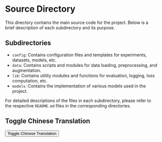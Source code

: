 # Source Directory

This directory contains the main source code for the project. Below is a brief description of each subdirectory and its purpose.

## Subdirectories

- `config`: Contains configuration files and templates for experiments, datasets, models, etc.
- `data`: Contains scripts and modules for data loading, preprocessing, and augmentation.
- `lib`: Contains utility modules and functions for evaluation, logging, loss computation, etc.
- `models`: Contains the implementation of various models used in the project.

For detailed descriptions of the files in each subdirectory, please refer to the respective `README.md` files in the corresponding directories.

## Toggle Chinese Translation

<button onclick="toggleTranslation()">Toggle Chinese Translation</button>

<script>
function toggleTranslation() {
  var x = document.getElementById("chinese-translation");
  if (x.style.display === "none") {
    x.style.display = "block";
  } else {
    x.style.display = "none";
  }
}
</script>

<div id="chinese-translation" style="display:none;">
  <h1>源目录</h1>
  <p>此目录包含项目的主要源代码。以下是每个子目录及其用途的简要说明。</p>

  <h2>子目录</h2>
  <ul>
    <li><code>config</code>：包含实验、数据集、模型等的配置文件和模板。</li>
    <li><code>data</code>：包含数据加载、预处理和增强的脚本和模块。</li>
    <li><code>lib</code>：包含用于评估、日志记录、损失计算等的实用程序模块和函数。</li>
    <li><code>models</code>：包含项目中使用的各种模型的实现。</li>
  </ul>

  <p>有关每个子目录中文件的详细说明，请参阅相应目录中的<code>README.md</code>文件。</p>
</div>
